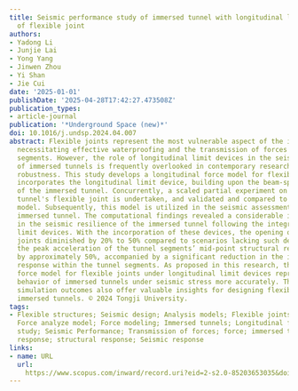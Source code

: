 ```yaml
---
title: Seismic performance study of immersed tunnel with longitudinal limit device
  of flexible joint
authors:
- Yadong Li
- Junjie Lai
- Yong Yang
- Jinwen Zhou
- Yi Shan
- Jie Cui
date: '2025-01-01'
publishDate: '2025-04-28T17:42:27.473508Z'
publication_types:
- article-journal
publication: '*Underground Space (new)*'
doi: 10.1016/j.undsp.2024.04.007
abstract: Flexible joints represent the most vulnerable aspect of the immersed tunnel,
  necessitating effective waterproofing and the transmission of forces between tunnel
  segments. However, the role of longitudinal limit devices in the seismic behavior
  of immersed tunnels is frequently overlooked in contemporary research on their seismic
  robustness. This study develops a longitudinal force model for flexible joints that
  incorporates the longitudinal limit device, building upon the beam-spring model
  of the immersed tunnel. Concurrently, a scaled partial experiment on the immersed
  tunnel's flexible joint is undertaken, and validated and compared to the theoretical
  model. Subsequently, this model is utilized in the seismic assessment of the Ruyifang
  immersed tunnel. The computational findings revealed a considerable improvement
  in the seismic resilience of the immersed tunnel following the integration of longitudinal
  limit devices. With the incorporation of these devices, the opening of flexible
  joints diminished by 20% to 50% compared to scenarios lacking such devices. In addition,
  the peak acceleration of the tunnel segments’ mid-point structural response decreased
  by approximately 50%, accompanied by a significant reduction in the internal force
  response within the tunnel segments. As proposed in this research, the longitudinal
  force model for flexible joints under longitudinal limit devices represents the
  behavior of immersed tunnels under seismic stress more accurately. These numerical
  simulation outcomes also offer valuable insights for designing flexible joints in
  immersed tunnels. © 2024 Tongji University.
tags:
- Flexible structures; Seismic design; Analysis models; Flexible joints; Force analysis;
  Force analyze model; Force modeling; Immersed tunnels; Longitudinal force; Performance
  study; Seismic Performance; Transmission of forces; force; immersed tunnel; seismic
  response; structural response; Seismic response
links:
- name: URL
  url: 
    https://www.scopus.com/inward/record.uri?eid=2-s2.0-85203653035&doi=10.1016%2fj.undsp.2024.04.007&partnerID=40&md5=1432f2a15ae1c6aef3296f49ca7892e9
---
```

